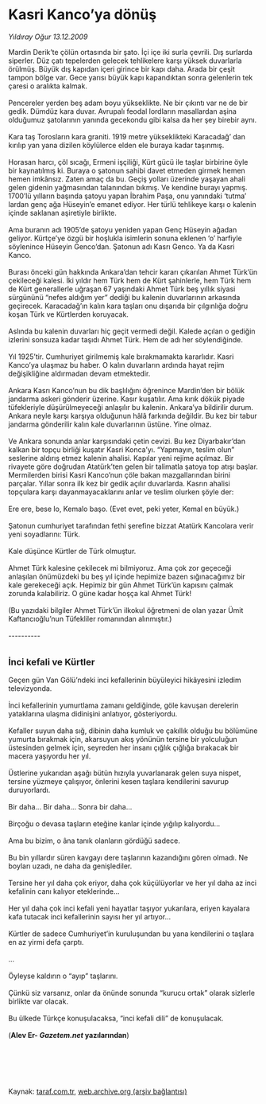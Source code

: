 # Kasri Kanco’ya dönüş

*Yıldıray Oğur 13.12.2009*

<div class="taraf_structure_2col_1zq">
<div class="margen_n">



 <p>Mardin Derik’te çölün ortasında bir şato. İçi içe iki surla çevrili. Dış surlarda siperler. Düz çatı tepelerden gelecek tehlikelere karşı yüksek duvarlarla örülmüş. Büyük dış kapıdan içeri girince bir kapı daha. Arada bir çeşit tampon bölge var. Gece yarısı büyük kapı kapandıktan sonra gelenlerin tek çaresi o aralıkta kalmak. <br/><br/>Pencereler yerden beş adam boyu yükseklikte. Ne bir çıkıntı var ne de bir gedik. Dümdüz kara duvar. Avrupalı feodal lordların masallardan aşina olduğumuz şatolarının yanında gecekondu gibi kalsa da her şey birebir aynı. <br/><br/>Kara taş Torosların kara graniti. 1919 metre yükseklikteki Karacadağ’ dan kırılıp yan yana dizilen köylülerce elden ele buraya kadar taşınmış. <br/><br/>Horasan harcı, çöl sıcağı, Ermeni işçiliği, Kürt gücü ile taşlar birbirine öyle bir kaynatılmış ki. Buraya o şatonun sahibi davet etmeden girmek hemen hemen imkânsız. Zaten amaç da bu. Geçiş yolları üzerinde yaşayan ahali gelen gidenin yağmasından talanından bıkmış. Ve kendine burayı yapmış. 1700’lü yılların başında şatoyu yapan İbrahim Paşa, onu yanındaki ‘tutma’ lardan genç ağa Hüseyin’e emanet ediyor. Her türlü tehlikeye karşı o kalenin içinde saklanan aşiretiyle birlikte. <br/><br/>Ama buranın adı 1905’de şatoyu yeniden yapan Genç Hüseyin ağadan geliyor. Kürtçe’ye özgü bir hoşlukla isimlerin sonuna eklenen ‘o’ harfiyle söylenince Hüseyin Genco’dan. Şatonun adı Kasrı Genco. Ya da Kasri Kanco. <br/><br/>Burası önceki gün hakkında Ankara’dan tehcir kararı çıkarılan Ahmet Türk’ün çekileceği kalesi. İki yıldır hem Türk hem de Kürt şahinlerle, hem Türk hem de Kürt generallerle uğraşan 67 yaşındaki Ahmet Türk beş yıllık siyasi sürgününü “nefes aldığım yer” dediği bu kalenin duvarlarının arkasında geçirecek. Karacadağ’ın kalın kara taşları onu dışarıda bir çılgınlığa doğru koşan Türk ve Kürtlerden koruyacak. <br/><br/>Aslında bu kalenin duvarları hiç geçit vermedi değil. Kalede açılan o gediğin izlerini sonsuza kadar taşıdı Ahmet Türk. Hem de adı her söylendiğinde. <br/><br/>Yıl 1925’tir. Cumhuriyet girilmemiş kale bırakmamakta kararlıdır. Kasri Kanco’ya ulaşmaz bu haber. O kalın duvarların ardında hayat rejim değişikliğine aldırmadan devam etmektedir. <br/><br/>Ankara Kasrı Kanco’nun bu dik başlılığını öğrenince Mardin’den bir bölük jandarma askeri gönderir üzerine. Kasır kuşatılır. Ama kırık dökük piyade tüfekleriyle düşürülmeyeceği anlaşılır bu kalenin. Ankara’ya bildirilir durum. Ankara neyle karşı karşıya olduğunun hâlâ farkında değildir. Bu kez bir tabur jandarma gönderilir kalın kale duvarlarının üstüne. Yine olmaz. <br/><br/>Ve Ankara sonunda anlar karşısındaki çetin cevizi. Bu kez Diyarbakır’dan kalkan bir topçu birliği kuşatır Kasri Konca’yı. “Yapmayın, teslim olun” seslerine aldırış etmez kalenin ahalisi. Kapılar yeni rejime açılmaz. Bir rivayete göre doğrudan Atatürk’ten gelen bir talimatla şatoya top atışı başlar. Mermilerden birisi Kasri Kanco’nun çöle bakan mazgallarından birini parçalar. Yıllar sonra ilk kez bir gedik açılır duvarlarda. Kasrın ahalisi topçulara karşı dayanmayacaklarını anlar ve teslim olurken şöyle der: <br/><br/>Ere ere, bese lo, Kemalo başo. (Evet evet, peki yeter, Kemal en büyük.) <br/><br/>Şatonun cumhuriyet tarafından fethi şerefine bizzat Atatürk Kancolara verir yeni soyadlarını: Türk. <br/><br/>Kale düşünce Kürtler de Türk olmuştur. <br/><br/>Ahmet Türk kalesine çekilecek mi bilmiyoruz. Ama çok zor geçeceği anlaşılan önümüzdeki bu beş yıl içinde hepimize bazen sığınacağımız bir kale gerekeceği açık. Hepimiz bir gün Ahmet Türk’ün kapısını çalmak zorunda kalabiliriz. O güne kadar hoşça kal Ahmet Türk!   <br/><br/>(Bu yazıdaki bilgiler Ahmet Türk’ün ilkokul öğretmeni de olan yazar Ümit Kaftancıoğlu’nun Tüfekliler romanından alınmıştır.)   <br/><br/>----------   <br/><br/><br/><font size="4"><strong>İnci kefali ve Kürtler</strong></font>   <br/><br/>Geçen gün Van Gölü’ndeki inci kefallerinin büyüleyici hikâyesini izledim televizyonda. <br/><br/>İnci kefallerinin yumurtlama zamanı geldiğinde, göle kavuşan derelerin yataklarına ulaşma didinişini anlatıyor, gösteriyordu. <br/><br/>Kefaller suyun daha sığ, dibinin daha kumluk ve çakıllık olduğu bu bölümüne yumurta bırakmak için, akarsuyun akış yönünün tersine bir yolculuğun üstesinden gelmek için, seyreden her insanı çığlık çığlığa bırakacak bir macera yaşıyordu her yıl. <br/><br/>Üstlerine yukarıdan aşağı bütün hızıyla yuvarlanarak gelen suya nispet, tersine yüzmeye çalışıyor, önlerini kesen taşlara kendilerini savurup duruyorlardı. <br/><br/>Bir daha... Bir daha... Sonra bir daha... <br/><br/>Birçoğu o devasa taşların eteğine kanlar içinde yığılıp kalıyordu... <br/><br/>Ama bu bizim, o âna tanık olanların gördüğü sadece. <br/><br/>Bu bin yıllardır süren kavgayı dere taşlarının kazandığını gören olmadı. Ne boyları uzadı, ne daha da genişlediler. <br/><br/>Tersine her yıl daha çok eriyor, daha çok küçülüyorlar ve her yıl daha az inci kefalinin canı kalıyor eteklerinde... <br/><br/>Her yıl daha çok inci kefali yeni hayatlar taşıyor yukarılara, eriyen kayalara kafa tutacak inci kefallerinin sayısı her yıl artıyor... <br/><br/>Kürtler de sadece Cumhuriyet’in kuruluşundan bu yana kendilerini o taşlara en az yirmi defa çarptı. <br/><br/>... <br/><br/>Öyleyse kaldırın o “ayıp” taşlarını. <br/><br/>Çünkü siz varsanız, onlar da önünde sonunda “kurucu ortak” olarak sizlerle birlikte var olacak. <br/><br/>Bu ülkede Türkçe konuşulacaksa, “inci kefali dili” de konuşulacak. <br/><br/>(<b>Alev Er- <i>Gazetem.net</i> yazılarından</b>)</p>
<br/>
<br/>
<br/>



<br/>


<div id="taraf_not">
</div>

</div>


</div>

Kaynak: [taraf.com.tr](http://www.taraf.com.tr:80/makale/9008.htm), [web.archive.org (arşiv bağlantısı)](http://web.archive.org/web/20100218122017/http://www.taraf.com.tr:80/makale/9008.htm)
